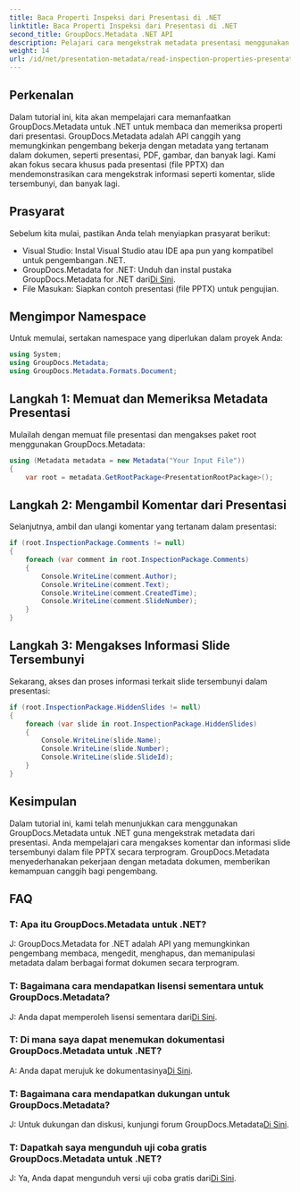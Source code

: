```yaml
---
title: Baca Properti Inspeksi dari Presentasi di .NET
linktitle: Baca Properti Inspeksi dari Presentasi di .NET
second_title: GroupDocs.Metadata .NET API
description: Pelajari cara mengekstrak metadata presentasi menggunakan GroupDocs.Metadata untuk .NET. Akses komentar, slide tersembunyi, dan lainnya secara terprogram.
weight: 14
url: /id/net/presentation-metadata/read-inspection-properties-presentations/
---
```

## Perkenalan
Dalam tutorial ini, kita akan mempelajari cara memanfaatkan GroupDocs.Metadata untuk .NET untuk membaca dan memeriksa properti dari presentasi. GroupDocs.Metadata adalah API canggih yang memungkinkan pengembang bekerja dengan metadata yang tertanam dalam dokumen, seperti presentasi, PDF, gambar, dan banyak lagi. Kami akan fokus secara khusus pada presentasi (file PPTX) dan mendemonstrasikan cara mengekstrak informasi seperti komentar, slide tersembunyi, dan banyak lagi.
## Prasyarat
Sebelum kita mulai, pastikan Anda telah menyiapkan prasyarat berikut:
- Visual Studio: Instal Visual Studio atau IDE apa pun yang kompatibel untuk pengembangan .NET.
-  GroupDocs.Metadata for .NET: Unduh dan instal pustaka GroupDocs.Metadata for .NET dari[Di Sini](https://releases.groupdocs.com/metadata/net/).
- File Masukan: Siapkan contoh presentasi (file PPTX) untuk pengujian.
## Mengimpor Namespace
Untuk memulai, sertakan namespace yang diperlukan dalam proyek Anda:
```csharp
using System;
using GroupDocs.Metadata;
using GroupDocs.Metadata.Formats.Document;
```
## Langkah 1: Memuat dan Memeriksa Metadata Presentasi
Mulailah dengan memuat file presentasi dan mengakses paket root menggunakan GroupDocs.Metadata:
```csharp
using (Metadata metadata = new Metadata("Your Input File"))
{
    var root = metadata.GetRootPackage<PresentationRootPackage>();
```
## Langkah 2: Mengambil Komentar dari Presentasi
Selanjutnya, ambil dan ulangi komentar yang tertanam dalam presentasi:
```csharp
if (root.InspectionPackage.Comments != null)
{
    foreach (var comment in root.InspectionPackage.Comments)
    {
        Console.WriteLine(comment.Author);
        Console.WriteLine(comment.Text);
        Console.WriteLine(comment.CreatedTime);
        Console.WriteLine(comment.SlideNumber);
    }
}
```
## Langkah 3: Mengakses Informasi Slide Tersembunyi
Sekarang, akses dan proses informasi terkait slide tersembunyi dalam presentasi:
```csharp
if (root.InspectionPackage.HiddenSlides != null)
{
    foreach (var slide in root.InspectionPackage.HiddenSlides)
    {
        Console.WriteLine(slide.Name);
        Console.WriteLine(slide.Number);
        Console.WriteLine(slide.SlideId);
    }
}
```
## Kesimpulan
Dalam tutorial ini, kami telah menunjukkan cara menggunakan GroupDocs.Metadata untuk .NET guna mengekstrak metadata dari presentasi. Anda mempelajari cara mengakses komentar dan informasi slide tersembunyi dalam file PPTX secara terprogram. GroupDocs.Metadata menyederhanakan pekerjaan dengan metadata dokumen, memberikan kemampuan canggih bagi pengembang.

## FAQ
### T: Apa itu GroupDocs.Metadata untuk .NET?
J: GroupDocs.Metadata for .NET adalah API yang memungkinkan pengembang membaca, mengedit, menghapus, dan memanipulasi metadata dalam berbagai format dokumen secara terprogram.
### T: Bagaimana cara mendapatkan lisensi sementara untuk GroupDocs.Metadata?
 J: Anda dapat memperoleh lisensi sementara dari[Di Sini](https://purchase.groupdocs.com/temporary-license/).
### T: Di mana saya dapat menemukan dokumentasi GroupDocs.Metadata untuk .NET?
 A: Anda dapat merujuk ke dokumentasinya[Di Sini](https://tutorials.groupdocs.com/metadata/net/).
### T: Bagaimana cara mendapatkan dukungan untuk GroupDocs.Metadata?
 J: Untuk dukungan dan diskusi, kunjungi forum GroupDocs.Metadata[Di Sini](https://forum.groupdocs.com/c/metadata/14).
### T: Dapatkah saya mengunduh uji coba gratis GroupDocs.Metadata untuk .NET?
 J: Ya, Anda dapat mengunduh versi uji coba gratis dari[Di Sini](https://releases.groupdocs.com/).